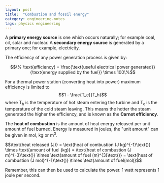 ```yaml
---
layout: post
title:  "Combustion and fossil energy"
category: engineering-notes
tags: physics engineering
---
```


A **primary energy source** is one which occurs naturally; for example
coal, oil, solar and nuclear. A **secondary energy source** is
generated by a primary one; for example, electricity.

<div class="important-note">
The efficiency of any power generation process is given by:

$$\% \text{efficiency} = \frac{\text{useful electrical power generated}}{\text{energy supplied by the fuel}} \times 100\%$$

For a thermal power station (converting heat into power) maximum
efficiency is limited to $$1 - \frac{T_c}{T_h}$$ where T<sub>h</sub>
is the temperature of hot steam entering the turbine and T<sub>c</sub>
is the temperature of the cold steam leaving. This means the hotter
the steam generated the higher the efficiency, and is known as the
<strong>Carnot efficiency</strong>. </div>

The **heat of combustion** is the amount of heat energy released per unit amount of fuel burned. Energy is measured in joules, the "unit amount" can be given in mol, kg or m<sup>3</sup>.

<div class="important-note">
$$\text{heat released (J)} 
	     = \text{heat of combustion (J kg}^{-1}\text{)} \times \text{amount of fuel (kg)}
     	     = \text{heat of combustion (J m}^{-3}\text{)} \times \text{amount of fuel (m}^{3}\text{)}
     	     = \text{heat of combustion (J mol}^{-1}\text{)} \times \text{amount of fuel(mol)}$$
</div>

Remember, this can then be used to calculate the power. 1 watt represents 1 joule per second.